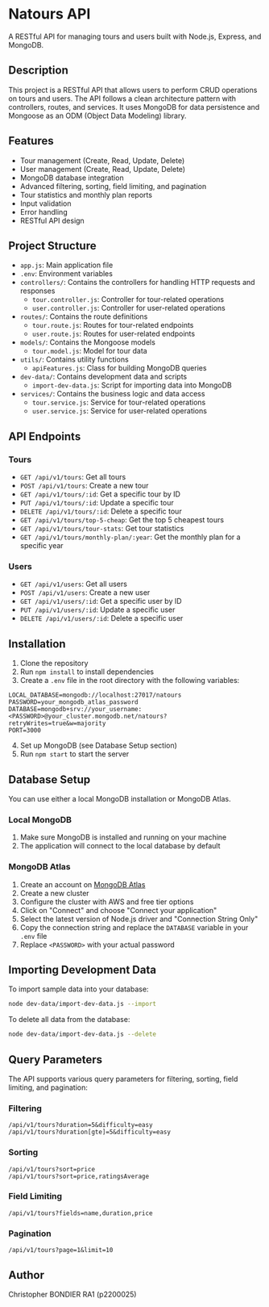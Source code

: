 # Natours API

A RESTful API for managing tours and users built with Node.js, Express, and MongoDB.

## Description

This project is a RESTful API that allows users to perform CRUD operations on tours and users. The API follows a clean architecture pattern with controllers, routes, and services. It uses MongoDB for data persistence and Mongoose as an ODM (Object Data Modeling) library.

## Features

- Tour management (Create, Read, Update, Delete)
- User management (Create, Read, Update, Delete)
- MongoDB database integration
- Advanced filtering, sorting, field limiting, and pagination
- Tour statistics and monthly plan reports
- Input validation
- Error handling
- RESTful API design

## Project Structure

- `app.js`: Main application file
- `.env`: Environment variables
- `controllers/`: Contains the controllers for handling HTTP requests and responses
  - `tour.controller.js`: Controller for tour-related operations
  - `user.controller.js`: Controller for user-related operations
- `routes/`: Contains the route definitions
  - `tour.route.js`: Routes for tour-related endpoints
  - `user.route.js`: Routes for user-related endpoints
- `models/`: Contains the Mongoose models
  - `tour.model.js`: Model for tour data
- `utils/`: Contains utility functions
  - `apiFeatures.js`: Class for building MongoDB queries
- `dev-data/`: Contains development data and scripts
  - `import-dev-data.js`: Script for importing data into MongoDB
- `services/`: Contains the business logic and data access
  - `tour.service.js`: Service for tour-related operations
  - `user.service.js`: Service for user-related operations

## API Endpoints

### Tours

- `GET /api/v1/tours`: Get all tours
- `POST /api/v1/tours`: Create a new tour
- `GET /api/v1/tours/:id`: Get a specific tour by ID
- `PUT /api/v1/tours/:id`: Update a specific tour
- `DELETE /api/v1/tours/:id`: Delete a specific tour
- `GET /api/v1/tours/top-5-cheap`: Get the top 5 cheapest tours
- `GET /api/v1/tours/tour-stats`: Get tour statistics
- `GET /api/v1/tours/monthly-plan/:year`: Get the monthly plan for a specific year

### Users

- `GET /api/v1/users`: Get all users
- `POST /api/v1/users`: Create a new user
- `GET /api/v1/users/:id`: Get a specific user by ID
- `PUT /api/v1/users/:id`: Update a specific user
- `DELETE /api/v1/users/:id`: Delete a specific user

## Installation

1. Clone the repository
2. Run `npm install` to install dependencies
3. Create a `.env` file in the root directory with the following variables:

```
LOCAL_DATABASE=mongodb://localhost:27017/natours
PASSWORD=your_mongodb_atlas_password
DATABASE=mongodb+srv://your_username:<PASSWORD>@your_cluster.mongodb.net/natours?retryWrites=true&w=majority
PORT=3000
```

4. Set up MongoDB (see Database Setup section)
5. Run `npm start` to start the server

## Database Setup

You can use either a local MongoDB installation or MongoDB Atlas.

### Local MongoDB

1. Make sure MongoDB is installed and running on your machine
2. The application will connect to the local database by default

### MongoDB Atlas

1. Create an account on [MongoDB Atlas](https://www.mongodb.com/cloud/atlas)
2. Create a new cluster
3. Configure the cluster with AWS and free tier options
4. Click on "Connect" and choose "Connect your application"
5. Select the latest version of Node.js driver and "Connection String Only"
6. Copy the connection string and replace the `DATABASE` variable in your `.env` file
7. Replace `<PASSWORD>` with your actual password

## Importing Development Data

To import sample data into your database:

```bash
node dev-data/import-dev-data.js --import
```

To delete all data from the database:

```bash
node dev-data/import-dev-data.js --delete
```

## Query Parameters

The API supports various query parameters for filtering, sorting, field limiting, and pagination:

### Filtering

```
/api/v1/tours?duration=5&difficulty=easy
/api/v1/tours?duration[gte]=5&difficulty=easy
```

### Sorting

```
/api/v1/tours?sort=price
/api/v1/tours?sort=price,ratingsAverage
```

### Field Limiting

```
/api/v1/tours?fields=name,duration,price
```

### Pagination

```
/api/v1/tours?page=1&limit=10
```

## Author

Christopher BONDIER RA1 (p2200025)
